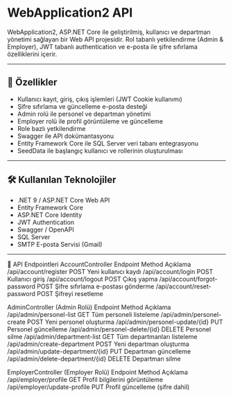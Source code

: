 # WebApplication2 API

WebApplication2, ASP.NET Core ile geliştirilmiş, kullanıcı ve departman yönetimi sağlayan bir Web API projesidir. Rol tabanlı yetkilendirme (Admin & Employer), JWT tabanlı authentication ve e-posta ile şifre sıfırlama özelliklerini içerir.

---

## 🚀 Özellikler

- Kullanıcı kayıt, giriş, çıkış işlemleri (JWT Cookie kullanımı)
- Şifre sıfırlama ve güncelleme e-posta desteği
- Admin rolü ile personel ve departman yönetimi
- Employer rolü ile profil görüntüleme ve güncelleme
- Role bazlı yetkilendirme
- Swagger ile API dokümantasyonu
- Entity Framework Core ile SQL Server veri tabanı entegrasyonu
- SeedData ile başlangıç kullanıcı ve rollerinin oluşturulması

---

## 🛠 Kullanılan Teknolojiler

- .NET 9 / ASP.NET Core Web API
- Entity Framework Core
- ASP.NET Core Identity
- JWT Authentication
- Swagger / OpenAPI
- SQL Server
- SMTP E-posta Servisi (Gmail)

---

🔗 API Endpointleri
AccountController
Endpoint	Method	Açıklama
/api/account/register	POST	Yeni kullanıcı kaydı
/api/account/login	POST	Kullanıcı giriş
/api/account/logout	POST	Çıkış yapma
/api/account/forgot-password	POST	Şifre sıfırlama e-postası gönderme
/api/account/reset-password	POST	Şifreyi resetleme


AdminController (Admin Rolü)
Endpoint	Method	Açıklama
/api/admin/personel-list	GET	Tüm personeli listeleme
/api/admin/personel-create	POST	Yeni personel oluşturma
/api/admin/personel-update/{id}	PUT	Personel güncelleme
/api/admin/personel-delete/{id}	DELETE	Personel silme
/api/admin/department-list	GET	Tüm departmanları listeleme
/api/admin/create-department	POST	Yeni departman oluşturma
/api/admin/update-department/{id}	PUT	Departman güncelleme
/api/admin/delete-department/{id}	DELETE	Departman silme


EmployerController (Employer Rolü)
Endpoint	Method	Açıklama
/api/employer/profile	GET	Profil bilgilerini görüntüleme
/api/employer/update-profile	PUT	Profil güncelleme (şifre dahil)
